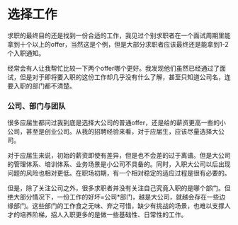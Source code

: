 # 选择工作

求职的最终目的还是找到一份合适的工作，我见过个别求职者在一个面试周期里能拿到十个以上的offer，当然这是个例，但是大部分求职者应该最终还是能拿到1-2个入职通知。

经常会有人让我帮忙比较一下两个offer哪个更好。我发现他们虽然已经通过了面试，但是对于即将要入职的这份工作却几乎没有什么了解，甚至只知道公司名，连要入职的部门都不清楚。

### 公司、部门与团队

很多应届生都问过我到底是选择大公司的普通offer，还是给的薪资更高一些的小公司，甚至是创业公司。从我的招聘经验来看，对于应届生，应该尽量选择大公司。

对于应届生来说，初始的薪资即使有差异，但是也不会差的过于离谱。但是大公司的管理体系、培训体系、业务场景是小公司不具备的。同时，入职大公司以后出现问题的风险也相对更低。在职场初期，有一个相对稳定的适应过程是很有必要的。

但是，除了关注公司之外，很多求职者并没有关注自己究竟入职的是哪个部门。但绝大部分情况下，一份工作的好坏=公司\*部门，越是大公司，就越会存在一些边缘部门。这些部门的工作食之无味、弃之可惜，缺少有挑战的场景，也难以支撑人才的培养阶梯，招人入职更多的是做一些基础性、日常性的工作。

